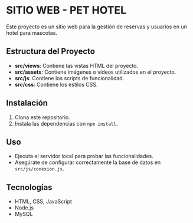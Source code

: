 # SITIO WEB - PET HOTEL

Este proyecto es un sitio web para la gestión de reservas y usuarios en un hotel para mascotas.

## Estructura del Proyecto

- **src/views**: Contiene las vistas HTML del proyecto.
- **src/assets**: Contiene imágenes o vídeos utilizados en el proyecto.
- **src/js**: Contiene los scripts de funcionalidad.
- **src/css**: Contiene los estilos CSS.

## Instalación

1. Clona este repositorio.
2. Instala las dependencias con `npm install`.

## Uso

- Ejecuta el servidor local para probar las funcionalidades.
- Asegúrate de configurar correctamente la base de datos en `src/js/conexion.js`.

## Tecnologías

- HTML, CSS, JavaScript
- Node.js
- MySQL
